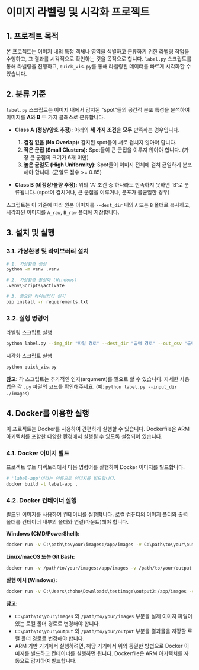 # 이미지 라벨링 및 시각화 프로젝트

## 1. 프로젝트 목적

본 프로젝트는 이미지 내의 특정 객체나 영역을 식별하고 분류하기 위한 라벨링 작업을 수행하고, 그 결과를 시각적으로 확인하는 것을 목적으로 합니다. `label.py` 스크립트를 통해 라벨링을 진행하고, `quick_vis.py`를 통해 라벨링된 데이터를 빠르게 시각화할 수 있습니다.

## 2. 분류 기준

`label.py` 스크립트는 이미지 내에서 감지된 "spot"들의 공간적 분포 특성을 분석하여 이미지를 **A**와 **B** 두 가지 클래스로 분류합니다.

-   **Class A (정상/양호 추정):** 아래의 **세 가지 조건**을 **모두** 만족하는 경우입니다.
    1.  **겹침 없음 (No Overlap):** 감지된 spot들이 서로 겹치지 않아야 합니다.
    2.  **작은 군집 (Small Clusters):** Spot들이 큰 군집을 이루지 않아야 합니다. (가장 큰 군집의 크기가 6개 미만)
    3.  **높은 균일도 (High Uniformity):** Spot들이 이미지 전체에 걸쳐 균일하게 분포해야 합니다. (균일도 점수 >= 0.85)

-   **Class B (비정상/불량 추정):** 위의 'A' 조건 중 하나라도 만족하지 못하면 'B'로 분류됩니다. (spot이 겹치거나, 큰 군집을 이루거나, 분포가 불균일한 경우)

스크립트는 이 기준에 따라 원본 이미지를 `--dest_dir` 내의 `A` 또는 `B` 폴더로 복사하고, 시각화된 이미지를 `A_raw`, `B_raw` 폴더에 저장합니다.

## 3. 설치 및 실행

### 3.1. 가상환경 및 라이브러리 설치

```bash
# 1. 가상환경 생성
python -m venv .venv

# 2. 가상환경 활성화 (Windows)
.venv\Scripts\activate

# 3. 필요한 라이브러리 설치
pip install -r requirements.txt
```

### 3.2. 실행 명령어

라벨링 스크립트 실행
```bash
python label.py --img_dir "파일 경로" --dest_dir "출력 경로" --out_csv "출력 경로\result.csv"
```

시각화 스크립트 실행
```bash
python quick_vis.py
```

**참고:** 각 스크립트는 추가적인 인자(argument)를 필요로 할 수 있습니다. 자세한 사용법은 각 `.py` 파일의 코드를 확인해주세요. (예: `python label.py --input_dir ./images`)

## 4. Docker를 이용한 실행

이 프로젝트는 Docker를 사용하여 간편하게 실행할 수 있습니다. Dockerfile은 ARM 아키텍처를 포함한 다양한 환경에서 실행될 수 있도록 설정되어 있습니다.

### 4.1. Docker 이미지 빌드

프로젝트 루트 디렉토리에서 다음 명령어를 실행하여 Docker 이미지를 빌드합니다.

```bash
# 'label-app'이라는 이름으로 이미지를 빌드합니다.
docker build -t label-app .
```

### 4.2. Docker 컨테이너 실행

빌드된 이미지를 사용하여 컨테이너를 실행합니다. 로컬 컴퓨터의 이미지 폴더와 출력 폴더를 컨테이너 내부의 폴더와 연결(마운트)해야 합니다.

**Windows (CMD/PowerShell):**

```bash
docker run -v C:\path\to\your\images:/app/images -v C:\path\to\your\output:/app/output label-app --img_dir /app/images --dest_dir /app/output
```

**Linux/macOS 또는 Git Bash:**

```bash
docker run -v /path/to/your/images:/app/images -v /path/to/your/output:/app/output label-app --img_dir /app/images --dest_dir /app/output
```

**실행 예시 (Windows):**

```bash
docker run -v C:\Users\choho\Downloads\testimage\output2:/app/images -v C:\Users\choho\Downloads\testimage\ab_output:/app/output label-app --img_dir /app/images --dest_dir /app/output
```

**참고:**

*   `C:\path\to\your\images` 와 `/path/to/your/images` 부분을 실제 이미지 파일이 있는 로컬 폴더 경로로 변경해야 합니다.
*   `C:\path\to\your\output` 와 `/path/to/your/output` 부분을 결과물을 저장할 로컬 폴더 경로로 변경해야 합니다.
*   ARM 기반 기기에서 실행하려면, 해당 기기에서 위와 동일한 방법으로 Docker 이미지를 빌드하고 컨테이너를 실행하면 됩니다. Dockerfile은 ARM 아키텍처를 자동으로 감지하여 빌드합니다.

```